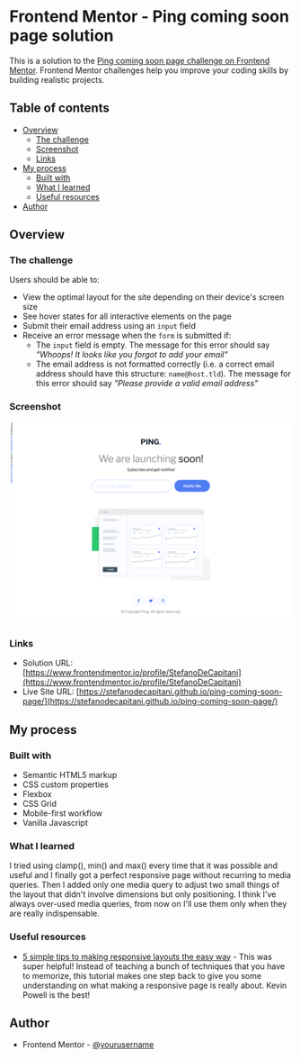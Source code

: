 # Frontend Mentor - Ping coming soon page solution

This is a solution to the [Ping coming soon page challenge on Frontend Mentor](https://www.frontendmentor.io/challenges/ping-single-column-coming-soon-page-5cadd051fec04111f7b848da). Frontend Mentor challenges help you improve your coding skills by building realistic projects.

## Table of contents

- [Overview](#overview)
  - [The challenge](#the-challenge)
  - [Screenshot](#screenshot)
  - [Links](#links)
- [My process](#my-process)
  - [Built with](#built-with)
  - [What I learned](#what-i-learned)
  - [Useful resources](#useful-resources)
- [Author](#author)

## Overview

### The challenge

Users should be able to:

- View the optimal layout for the site depending on their device's screen size
- See hover states for all interactive elements on the page
- Submit their email address using an `input` field
- Receive an error message when the `form` is submitted if:
	- The `input` field is empty. The message for this error should say *"Whoops! It looks like you forgot to add your email"*
	- The email address is not formatted correctly (i.e. a correct email address should have this structure: `name@host.tld`). The message for this error should say *"Please provide a valid email address"*

### Screenshot

![](./screenshots/screenshot-desktop.png)

### Links

- Solution URL: [https://www.frontendmentor.io/profile/StefanoDeCapitani](https://www.frontendmentor.io/profile/StefanoDeCapitani)
- Live Site URL: [https://stefanodecapitani.github.io/ping-coming-soon-page/](https://stefanodecapitani.github.io/ping-coming-soon-page/)

## My process

### Built with

- Semantic HTML5 markup
- CSS custom properties
- Flexbox
- CSS Grid
- Mobile-first workflow
- Vanilla Javascript

### What I learned

I tried using clamp(), min() and max() every time that it was possible and useful and I finally got a perfect responsive page without recurring to media queries. Then I added only one media query to adjust two small things of the layout that didn't involve dimensions but only positioning. I think I've always over-used media queries, from now on I'll use them only when they are really indispensable.

### Useful resources

- [5 simple tips to making responsive layouts the easy way](https://youtu.be/VQraviuwbzU) - This was super helpful! Instead of teaching a bunch of techniques that you have to memorize, this tutorial makes one step back to give you some understanding on what making a responsive page is really about. Kevin Powell is the best!

## Author

- Frontend Mentor - [@yourusername](https://www.frontendmentor.io/profile/yourusername)
